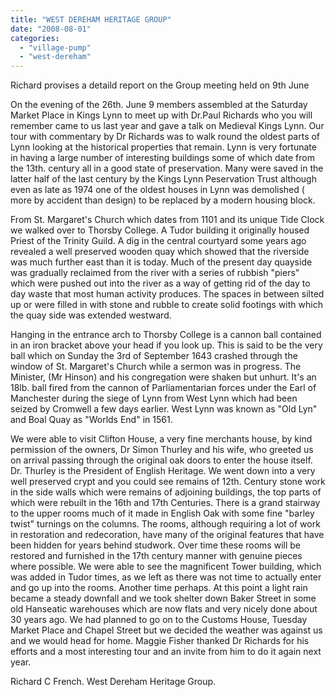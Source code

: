 ```yaml
---
title: "WEST DEREHAM HERITAGE GROUP"
date: "2008-08-01"
categories: 
  - "village-pump"
  - "west-dereham"
---
```


Richard provises a detaild report on the Group meeting held on 9th June

On the evening of the 26th. June 9 members assembled at the Saturday Market Place in Kings Lynn to meet up with Dr.Paul Richards who you will remember came to us last year and gave a talk on Medieval Kings Lynn. Our tour with commentary by Dr Richards was to walk round the oldest parts of Lynn looking at the historical properties that remain. Lynn is very fortunate in having a large number of interesting buildings some of which date from the 13th. century all in a good state of preservation. Many were saved in the latter half of the last century by the Kings Lynn Peservation Trust although even as late as 1974 one of the oldest houses in Lynn was demolished ( more by accident than design) to be replaced by a modern housing block.

From St. Margaret's Church which dates from 1101 and its unique Tide Clock we walked over to Thorsby College. A Tudor building it originally housed Priest of the Trinity Guild. A dig in the central courtyard some years ago revealed a well preserved wooden quay which showed that the riverside was much further east than it is today. Much of the present day quayside was gradually reclaimed from the river with a series of rubbish "piers" which were pushed out into the river as a way of getting rid of the day to day waste that most human activity produces. The spaces in between silted up or were filled in with stone and rubble to create solid footings with which the quay side was extended westward.

Hanging in the entrance arch to Thorsby College is a cannon ball contained in an iron bracket above your head if you look up. This is said to be the very ball which on Sunday the 3rd of September 1643 crashed through the window of St. Margaret's Church while a sermon was in progress. The Minister, (Mr Hinson) and his congregation were shaken but unhurt. It's an 18lb. ball fired from the cannon of Parliamentarian forces under the Earl of Manchester during the siege of Lynn from West Lynn which had been seized by Cromwell a few days earlier. West Lynn was known as "Old Lyn" and Boal Quay as "Worlds End" in 1561.

We were able to visit Clifton House, a very fine merchants house, by kind permission of the owners, Dr Simon Thurley and his wife, who greeted us on arrival passing through the original oak doors to enter the house itself. Dr. Thurley is the President of English Heritage. We went down into a very well preserved crypt and you could see remains of 12th. Century stone work in the side walls which were remains of adjoining buildings, the top parts of which were rebuilt in the 16th and 17th Centuries. There is a grand stairway to the upper rooms much of it made in English Oak with some fine "barley twist" turnings on the columns. The rooms, although requiring a lot of work in restoration and redecoration, have many of the original features that have been hidden for years behind studwork. Over time these rooms will be restored and furnished in the 17th century manner with genuine pieces where possible. We were able to see the magnificent Tower building, which was added in Tudor times, as we left as there was not time to actually enter and go up into the rooms. Another time perhaps. At this point a light rain became a steady downfall and we took shelter down Baker Street in some old Hanseatic warehouses which are now flats and very nicely done about 30 years ago. We had planned to go on to the Customs House, Tuesday Market Place and Chapel Street but we decided the weather was against us and we would head for home. Maggie Fisher thanked Dr Richards for his efforts and a most interesting tour and an invite from him to do it again next year.

Richard C French. West Dereham Heritage Group.

